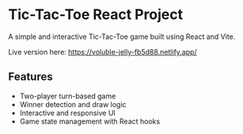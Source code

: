 # Tic-Tac-Toe React Project

A simple and interactive Tic-Tac-Toe game built using React and Vite.

Live version here: https://voluble-jelly-fb5d88.netlify.app/

## Features

- Two-player turn-based game
- Winner detection and draw logic
- Interactive and responsive UI
- Game state management with React hooks
